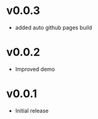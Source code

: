 v0.0.3
==================
* added auto github pages build

v0.0.2
==================
* Improved demo

v0.0.1
==================
* Initial release
